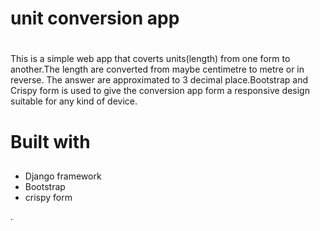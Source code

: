 # unit conversion app<h1>
  This is a simple web app that coverts units(length) from one form to another.The length are converted from maybe centimetre to metre or in reverse. The answer are approximated to 3 decimal place.Bootstrap and Crispy form is used to give the conversion app form a responsive design suitable for any kind of device. 
  
# Built with <h2>
* Django framework
* Bootstrap
* crispy form



.
